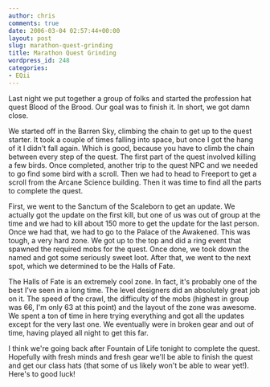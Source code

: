 ```yaml
---
author: chris
comments: true
date: 2006-03-04 02:57:44+00:00
layout: post
slug: marathon-quest-grinding
title: Marathon Quest Grinding
wordpress_id: 248
categories:
- EQii
---
```


Last night we put together a group of folks and started the profession hat quest Blood of the Brood. Our goal was to finish it. In short, we got damn close.

We started off in the Barren Sky, climbing the chain to get up to the quest starter. It took a couple of times falling into space, but once I got the hang of it I didn't fall again. Which is good, because you have to climb the chain between every step of the quest. The first part of the quest involved killing a few birds. Once completed, another trip to the quest NPC and we needed to go find some bird with a scroll. Then we had to head to Freeport to get a scroll from the Arcane Science building. Then it was time to find all the parts to complete the quest.

First, we went to the Sanctum of the Scaleborn to get an update. We actually got the update on the first kill, but one of us was out of group at the time and we had to kill about 150 more to get the update for the last person. Once we had that, we had to go to the Palace of the Awakened. This was tough, a very hard zone. We got up to the top and did a ring event that spawned the required mobs for the quest. Once done, we took down the named and got some seriously sweet loot. After that, we went to the next spot, which we determined to be the Halls of Fate.

The Halls of Fate is an extremely cool zone. In fact, it's probably one of the best I've seen in a long time. The level designers did an absolutely great job on it. The speed of the crawl, the difficulty of the mobs (highest in group was 66, I'm only 63 at this point) and the layout of the zone was awesome. We spent a ton of time in here trying everything and got all the updates except for the very last one. We eventually were in broken gear and out of time, having played all night to get this far.

I think we're going back after Fountain of Life tonight to complete the quest. Hopefully with fresh minds and fresh gear we'll be able to finish the quest and get our class hats (that some of us likely won't be able to wear yet!). Here's to good luck!
